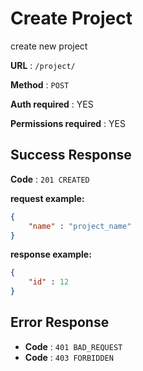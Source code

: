 # Create Project

create new project

**URL** : `/project/`

**Method** : `POST`

**Auth required** : YES

**Permissions required** : YES

## Success Response

**Code** : `201 CREATED`

**request example:**
```json
{
    "name" : "project_name"
}
```

**response example:**
```json
{
    "id" : 12
}
```

## Error Response

* **Code** : `401 BAD_REQUEST`
* **Code** : `403 FORBIDDEN`
